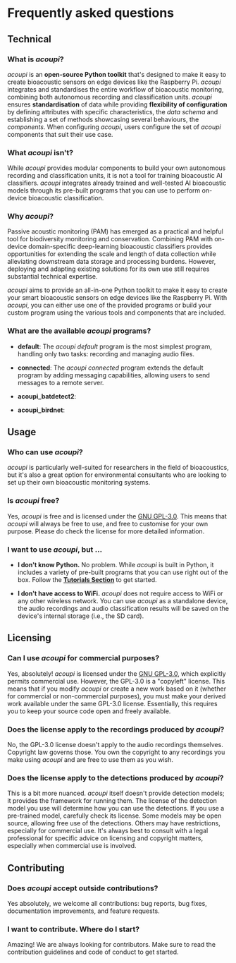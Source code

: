 # Frequently asked questions

## Technical

### What is _acoupi_?

_acoupi_ is an **open-source Python toolkit** that's designed to make it easy to create bioacoustic sensors on edge devices like the Raspberry Pi.
_acoupi_ integrates and standardises the entire workflow of bioacoustic monitoring, combining both autonomous recording and classification units.
_acoupi_ ensures **standardisation** of data while providing **flexibility of configuration** by defining attributes with specific characteristics, the _data schema_ and establishing a set of methods showcasing several behaviours, the _components_.
When configuring _acoupi_, users configure the set of _acoupi_ components that suit their use case.

### What _acoupi_ isn't?

While _acoupi_ provides modular components to build your own autonomous recording and classification units, it is not a tool for training bioacoustic AI classifiers.
_acoupi_ integrates already trained and well-tested AI bioacoustic models through its pre-built programs that you can use to perform on-device bioacoustic classification.

### Why _acoupi_?

Passive acoustic monitoring (PAM) has emerged as a practical and helpful tool for biodiversity monitoring and conservation.
Combining PAM with on-device domain-specific deep-learning bioacoustic classifiers provides opportunities for extending the scale and length of data collection while alleviating downstream data storage and processing burdens.
However, deploying and adapting existing solutions for its own use still requires substantial technical expertise.

_acoupi_ aims to provide an all-in-one Python toolkit to make it easy to create your smart bioacoustic sensors on edge devices like the Raspberry Pi.
With _acoupi_, you can either use one of the provided programs or build your custom program using the various tools and components that are included.

### What are the available _acoupi_ programs?

- **default**: The _acoupi default_ program is the most simplest program, handling only two tasks: recording and managing audio files.

- **connected**: The _acoupi connected_ program extends the default program by adding messaging capabilities, allowing users to send messages to a remote server.

- **acoupi_batdetect2**:

- **acoupi_birdnet**:

## Usage

### Who can use _acoupi_?

_acoupi_ is particularly well-suited for researchers in the field of bioacoustics, but it's also a great option for environmental consultants who are looking to set up their own bioacoustic monitoring systems.

### Is _acoupi_ free?

Yes, _acoupi_ is free and is licensed under the [GNU GPL-3.0](license.md).
This means that _acoupi_ will always be free to use, and free to customise for your own purpose.
Please do check the license for more detailed information.

### I want to use _acoupi_, but ...

- **I don't know Python.** No problem.
    While _acoupi_ is built in Python, it includes a variety of pre-built programs that you can use right out of the box.
    Follow the [**Tutorials Section**](tutorials/index.md) to get started.

- **I don't have access to WiFi.** _acoupi_ does not require access to WiFi or any other wireless network.
    You can use _acoupi_ as a standalone device, the audio recordings and audio classification results will be saved on the device's internal storage (i.e., the SD card).

## Licensing

### Can I use _acoupi_ for commercial purposes?

Yes, absolutely! _acoupi_ is licensed under the [GNU GPL-3.0](license.md), which explicitly permits commercial use.
However, the GPL-3.0 is a "copyleft" license.
This means that if you modify _acoupi_ or create a new work based on it (whether for commercial or non-commercial purposes), you must make your derived work available under the same GPL-3.0 license.
Essentially, this requires you to keep your source code open and freely available.

### Does the license apply to the recordings produced by _acoupi_?

No, the GPL-3.0 license doesn't apply to the audio recordings themselves.
Copyright law governs those.
You own the copyright to any recordings you make using _acoupi_ and are free to use them as you wish.

### Does the license apply to the detections produced by _acoupi_?

This is a bit more nuanced.
_acoupi_ itself doesn't provide detection models; it provides the framework for running them.
The license of the detection model you use will determine how you can use the detections.
If you use a pre-trained model, carefully check its license.
Some models may be open source, allowing free use of the detections.
Others may have restrictions, especially for commercial use.
It's always best to consult with a legal professional for specific advice on licensing and copyright matters, especially when commercial use is involved.

## Contributing

### Does _acoupi_ accept outside contributions?

Yes absolutely, we welcome all contributions: bug reports, bug fixes, documentation improvements, and feature requests.

### I want to contribute. Where do I start?

Amazing! We are always looking for contributors.
Make sure to read the contribution guidelines and code of conduct to get started.
